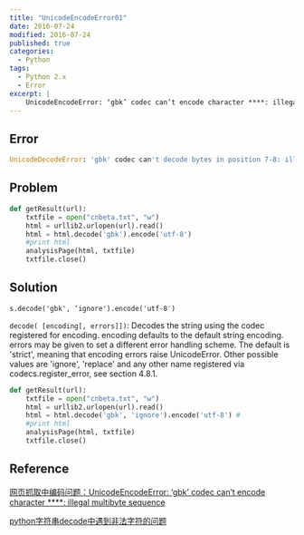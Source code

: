 ```yaml
---
title: "UnicodeEncodeError01"
date: 2016-07-24
modified: 2016-07-24
published: true
categories:
  - Python
tags:
  - Python 2.x
  - Error
excerpt: |
    UnicodeEncodeError: ‘gbk’ codec can’t encode character ****: illegal multibyte sequence
---
```


## Error

```python
UnicodeDecodeError: 'gbk' codec can't decode bytes in position 7-8: illegal multibyte sequence
```

## Problem

```python
def getResult(url):
    txtfile = open("cnbeta.txt", "w")
    html = urllib2.urlopen(url).read()
    html = html.decode('gbk').encode('utf-8')
    #print html
    analysisPage(html, txtfile)
    txtfile.close()
```

## Solution

`s.decode('gbk', ‘ignore').encode('utf-8′)`

`decode( [encoding[, errors]])`: Decodes the string using the codec registered for encoding. encoding defaults to the default string encoding. errors may be given to set a different error handling scheme. The default is 'strict', meaning that encoding errors raise UnicodeError. Other possible values are 'ignore', 'replace' and any other name registered via codecs.register_error, see section 4.8.1.

```python
def getResult(url):
    txtfile = open("cnbeta.txt", "w")
    html = urllib2.urlopen(url).read()
    html = html.decode('gbk', 'ignore').encode('utf-8') # 
    #print html
    analysisPage(html, txtfile)
    txtfile.close()
```

## Reference

[网页抓取中编码问题：UnicodeEncodeError: ‘gbk’ codec can’t encode character ****: illegal multibyte sequence](http://ouyangmy.is-programmer.com/posts/38096.html)

[python字符串decode中遇到非法字符的问题](http://www.cnblogs.com/baiyuyang/archive/2011/10/29/2228667.html)
